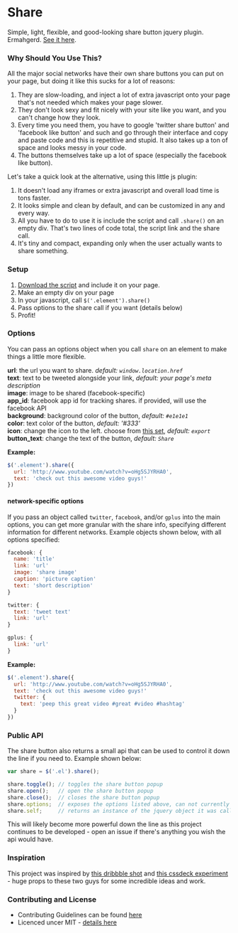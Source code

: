 Share
=====
Simple, light, flexible, and good-looking share button jquery plugin. Ermahgerd. [See it here](http://carrot.github.io/share-button/).

### Why Should You Use This?

All the major social networks have their own share buttons you can put on your page, but doing it like this sucks for a lot of reasons:

1. They are slow-loading, and inject a lot of extra javascript onto your page that's not needed which makes your page slower.
2. They don't look sexy and fit nicely with your site like you want, and you can't change how they look.
3. Every time you need them, you have to google 'twitter share button' and 'facebook like button' and such and go through their interface and copy and paste code and this is repetitive and stupid. It also takes up a ton of space and looks messy in your code.
4. The buttons themselves take up a lot of space (especially the facebook like button).

Let's take a quick look at the alternative, using this little js plugin:

1. It doesn't load any iframes or extra javascript and overall load time is tons faster.
2. It looks simple and clean by default, and can be customized in any and every way.
3. All you have to do to use it is include the script and call `.share()` on an empty div. That's two lines of code total, the script link and the share call.
4. It's tiny and compact, expanding only when the user actually wants to share something.

### Setup

1. [Download the script](https://github.com/carrot/share-button/releases/download/v0.0.3/share.min.js) and include it on your page.
2. Make an empty div on your page
3. In your javascript, call `$('.element').share()`
4. Pass options to the share call if you want (details below)
5. Profit!

### Options

You can pass an options object when you call `share` on an element to make things a little more flexible.

**url**: the url you want to share. _default: `window.location.href`_    
**text**: text to be tweeted alongside your link, _default: your page's meta description_    
**image**: image to be shared (facebook-specific)    
**app_id**: facebook app id for tracking shares. if provided, will use the facebook API    
**background**: background color of the button, _default: `#e1e1e1`_    
**color**: text color of the button, _default: '#333'_    
**icon**: change the icon to the left. choose from [this set](http://weloveiconfonts.com/#entypo), _default: `export`_    
**button_text**: change the text of the button, _default: `Share`_    

**Example:**

```js
$('.element').share({
  url: 'http://www.youtube.com/watch?v=oHg5SJYRHA0',
  text: 'check out this awesome video guys!'
})
```

#### network-specific options
If you pass an object called `twitter`, `facebook`, and/or `gplus` into the main options, you can get more granular with the share info, specifying different information for different networks. Example objects shown below, with all options specified:

```js
facebook: {
  name: 'title'
  link: 'url'
  image: 'share image'
  caption: 'picture caption'
  text: 'short description'
}

twitter: {
  text: 'tweet text'
  link: 'url'
}

gplus: {
  link: 'url'
}
```

**Example:**

```js
$('.element').share({
  url: 'http://www.youtube.com/watch?v=oHg5SJYRHA0',
  text: 'check out this awesome video guys!'
  twitter: {
    text: 'peep this great video #great #video #hashtag'
  }
})
```

### Public API

The share button also returns a small api that can be used to control it down the line if you need to. Example shown below:

```js
var share = $('.el').share();

share.toggle(); // toggles the share button popup
share.open();   // open the share button popup
share.close();  // closes the share button popup
share.options;  // exposes the options listed above, can not currently be changed interactively
share.self;     // returns an instance of the jquery object it was called on (for chaining)

```

This will likely become more powerful down the line as this project continues to be developed - open an issue if there's anything you wish the api would have.

### Inspiration

This project was inspired by [this dribbble shot](http://dribbble.com/shots/1072278) and [this cssdeck experiment](http://cssdeck.com/labs/css-social-share-button) - huge props to these two guys for some incredible ideas and work.

### Contributing and License

- Contributing Guidelines can be found [here](contributing.md)
- Licenced uncer MIT - [details here](license.md)
